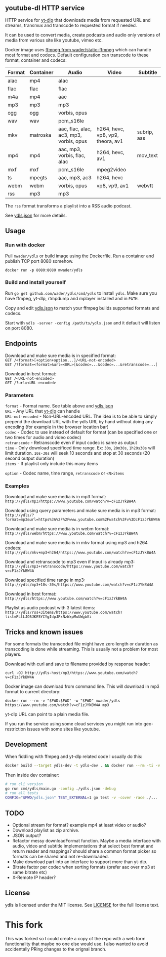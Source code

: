 ## youtube-dl HTTP service

HTTP service for [yt-dlp](https://github.com/yt-dlp/yt-dlp) that downloads media from
requested URL and streams, transmux and transcode to requested format if needed.

It can be used to convert media, create podcasts and audio only versions of media
from various site like youtube, vimeo etc.

Docker image uses [ffmpeg from wader/static-ffmpeg](https://github.com/wader/static-ffmpeg) which
can handle most format and codecs. Default configuration can transcode to these format, container and codecs:

|Format|Container|Audio|Video|Subtitle|
|-|-|-|-|-|
|alac|mp4|alac|||
|flac|flac|flac|||
|m4a|mp4|aac|||
|mp3|mp3|mp3|||
|ogg|ogg|vorbis, opus|||
|wav|wav|pcm_s16le|||
|mkv|matroska|aac, flac, alac, ac3, mp3, vorbis, opus|h264, hevc, vp8, vp9, theora, av1|subrip, ass|
|mp4|mp4|aac, mp3, vorbis, flac, alac|h264, hevc, av1|mov_text|
|mxf|mxf|pcm_s16le|mpeg2video||
|ts|mpegts|aac, mp3, ac3|h264, hevc||
|webm|webm|vorbis, opus|vp8, vp9, av1|webvtt|
|rss|mp3|mp3|||

The `rss` format transforms a playlist into a RSS audio podcast.

See [ydls.json](ydls.json) for more details.

## Usage

### Run with docker

Pull `mwader/ydls` or build image using the Dockerfile. Run a container and publish
TCP port 8080 somehow.

`docker run -p 8080:8080 mwader/ydls `

### Build and install yourself

Run `go get github.com/wader/ydls/cmd/ydls` to install `ydls`.
Make sure you have ffmpeg, yt-dlp, rtmpdump and mplayer
installed and in `PATH`.

Copy and edit [ydls.json](ydls.json) to match your ffmpeg builds
supported formats and codecs.

Start with `ydls -server -config /path/to/ydls.json` and it default will listen
on port 8080.

## Endpoints

Download and make sure media is in specified format:  
`GET /<format>[+option+option...]/<URL-not-encoded>`  
`GET /?format=<format>&url=<URL>[&codec=...&codec=...&retranscode=...]`

Download in best format:  
`GET /<URL-not-encoded>`  
`GET /?url=<URL-encoded>`  

### Parameters

`format` - Format name. See table above and [ydls.json](ydls.json)  
`URL` - Any URL that [yt-dlp](https://github.com/blackjack4494/yt-dlc) can handle  
`URL-not-encoded` - Non-URL-encoded URL. The idea is to be able to simply
prepend the download URL with the ydls URL by hand without doing any encoding
(for example in the browser location bar)  
`codec` - Codec to use instead of default for format (can be specified one or two times for
audio and video codec)  
`retranscode` - Retranscode even if input codec is same as output  
`time` - Only download specificed time range. Ex: `30s`, `20m30s`, `1h20s30s` will limit
duration. `10s-30s` will seek 10 seconds and stop at 30 seconds (20 second output duration)  
`items` - If playlist only include this many items

`option` - Codec name, time range, `retranscode` or `<N>items`

### Examples

Download and make sure media is in mp3 format:  
`http://ydls/mp3/https://www.youtube.com/watch?v=cF1zJYkBW4A`

Download using query parameters and make sure media is in mp3 format:  
`http://ydls/?format=mp3&url=https%3A%2F%2Fwww.youtube.com%2Fwatch%3Fv%3DcF1zJYkBW4A`

Download and make sure media is in webm format:  
`http://ydls/webm/https://www.youtube.com/watch?v=cF1zJYkBW4A`

Download and make sure media is in mkv format using mp3 and h264 codecs:  
`http://ydls/mkv+mp3+h264/https://www.youtube.com/watch?v=cF1zJYkBW4A`

Download and retranscode to mp3 even if input is already mp3:  
`http://ydls/mp3+retranscode/https://www.youtube.com/watch?v=cF1zJYkBW4A`

Download specified time range in mp3:  
`http://ydls/mp3+10s-30s/https://www.youtube.com/watch?v=cF1zJYkBW4A`

Download in best format:  
`http://ydls/https://www.youtube.com/watch?v=cF1zJYkBW4A`

Playlist as audio podcast with 3 latest items:  
`http://ydls/rss+3items/https://www.youtube.com/watch?list=PLtLJO5JKE5YCYgIdpJPxNzWxpMuUWgbVi`

## Tricks and known issues

For some formats the transcoded file might have zero length or duration as transcoding is done
while streaming. This is usually not a problem for most players.

Download with curl and save to filename provided by response header:

`curl -OJ http://ydls-host/mp3/https://www.youtube.com/watch?v=cF1zJYkBW4A`

Docker image can download from command line. This will download in mp3 format
to current directory:

`docker run --rm -v "$PWD:$PWD" -w "$PWD" mwader/ydls https://www.youtube.com/watch?v=cF1zJYkBW4A mp3`

yt-dlp URL can point to a plain media file.

If you run the service using some cloud services you might run into geo-restriction
issues with some sites like youtube.

## Development

When fiddling with ffmpeg and yt-dlp related code I usually do this:

```sh
docker build --target ydls-dev -t ydls-dev . && docker run --rm -ti -v "$PWD:/$PWD" -w "$PWD" ydls-dev
```

Then inside dev container:

```sh
# run cli version
go run cmd/ydls/main.go -config ./ydls.json -debug
# run all tests
CONFIG="$PWD/ydls.json" TEST_EXTERNAL=1 go test -v -cover -race ./...
```

## TODO

- Optional stream for format? example mp4 at least video or audio?
- Download playlist as zip archive.
- JSON output?
- Refactor messy downloadFormat function. Maybe a media interface with audio, video and subtitle
implementations that select best format and return reader and mappings? should share a common
format picker so formats can be shared and not re-downloaded.
- Make download part into an interface to support more than yt-dlp.
- Bitrate factor per codec when sorting formats (prefer aac over mp3 at same bitrate etc)
- X-Remote IP header?

## License

ydls is licensed under the MIT license. See [LICENSE](LICENSE) for the full license text.

# This fork

This was forked so I could create a copy of the repo with a web form functionality that maybe no one else would use. I also wanted to avoid accidentally PRing changes to the orignal branch. 
